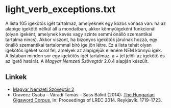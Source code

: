 # light_verb_exceptions.txt
A lista 105 igekötős igét tartalmaz, amelyeknek egy közös vonása van: ha az alapige igekötő nélkül áll a mondatban, akkor könnyűigeként funkcionál (olyan igeként, amelynek kevés vagy szinte semmi önálló szemantikai tartalma nincs). Akkor viszont, ha bizonyos igekötők járulnak hozzá, egy önálló szemantikai tartalommal bíró ige jön létre.
Ez a lista tehát olyan igekötős igéket sorol fel, amelyek az alapigéjük ellenére NEM könnyű igék.
A listában minden sor egy igekötős igét tartalmaz, a + jel jelöli az igekötő és az igető határát. A _Magyar Nemzeti Szövegtár_ 2.0.4 alapján készült.

## Linkek

- [Magyar Nemzeti Szövegtár 2](http://clara.nytud.hu/mnsz2-dev/)
- Oravecz Csaba – Váradi Tamás – Sass Bálint (2014):
[The Hungarian Gigaword Corpus.](http://www.lrec-conf.org/proceedings/lrec2014/pdf/681_Paper.pdf) In: Proceedings of LREC 2014. Reykjavík. 1719–1723.
